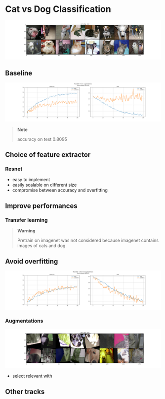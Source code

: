 # Cat vs Dog Classification

![](figures/cat%20%26%20dog%20-%20test.png)

## Baseline

![](figures/Resnet50%20-%20basic%20augmentations.png)
> **Note**
> 
> accuracy on test 0.8095

## Choice of feature extractor

### Resnet
- easy to implement 
- easily scalable on different size
- compromise between accuracy and overfitting

## Improve performances

### Transfer learning
> **Warning**
> 
> Pretrain on imagenet was not considered because imagenet contains images of cats and dog.

## Avoid overfitting

![](figures/Resnet18%20-%20advanced%20augmentations.png)

### Augmentations
![](figures/cat%20%26%20dog%20-%20train.png)
- select relevant with 

## Other tracks
